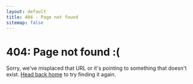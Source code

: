 ```yaml
---
layout: default
title: 404 - Page not found
sitemap: false
---
```


<div class="page">
  <h1 class="page-title">404: Page not found :(</h1>
  <p class="lead">Sorry, we've misplaced that URL or it's pointing to something that doesn't exist. <a href="{{ site.baseurl }}">Head back home</a> to try finding it again.</p>
</div>
